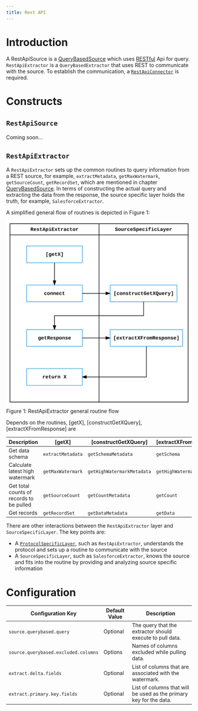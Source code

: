 ```yaml
---
title: Rest API
---
```


# Introduction
A RestApiSource is a [QueryBasedSource](../sources/QueryBasedSource.md) which uses [RESTful](https://en.wikipedia.org/wiki/Representational_state_transfer)
Api for query. `RestApiExtractor` is a `QueryBasedExtractor` that uses REST to communicate with the source. To establish the communication,
a [`RestApiConnector`](https://github.com/apache/gobblin/blob/master/gobblin-core/src/main/java/org/apache/gobblin/source/extractor/extract/restapi/RestApiConnector.java) is
required.

# Constructs
## `RestApiSource`
Coming soon...

## `RestApiExtractor`
A `RestApiExtractor` sets up the common routines to query information from a REST source, for example, `extractMetadata`,
`getMaxWatermark`, `getSourceCount`, `getRecordSet`, which are mentioned in chapter [QueryBasedSource](../sources/QueryBasedSource.md).
In terms of constructing the actual query and extracting the data from the response, the source specific layer holds the truth,
for example, `SalesforceExtractor`.

A simplified general flow of routines is depicted in Figure 1:

![Rest api extractor general routine flow](../../static/img/Rest-Api-Extractor-Flow.png)
Figure 1: RestApiExtractor general routine flow

Depends on the routines, [getX], [constructGetXQuery], [extractXFromResponse] are

| Description | [getX] | [constructGetXQuery] | [extractXFromResponse] |
| ----------- | ------ | -------------------- | ---------------------- |
| Get data schema | `extractMetadata` | `getSchemaMetadata` | `getSchema` |
| Calculate latest high watermark | `getMaxWatermark` | `getHighWatermarkMetadata` | `getHighWatermark` |
| Get total counts of records to be pulled | `getSourceCount` | `getCountMetadata` | `getCount` |
| Get records | `getRecordSet` | `getDataMetadata` | `getData` |

There are other interactions between the `RestApiExtractor` layer and `SourceSpecificLayer`. The key points are:

- A [`ProtocolSpecificLayer`](https://github.com/apache/gobblin/blob/master/gobblin-core/src/main/java/org/apache/gobblin/source/extractor/extract/ProtocolSpecificLayer.java), such as
`RestApiExtractor`, understands the protocol and sets up a routine to communicate with the source
- A `SourceSpecificLayer`, such as `SalesforceExtractor`, knows the source and fits into the routine by providing and analyzing source specific information

# Configuration
| Configuration Key | Default Value | Description |
| ----------------- | ------------- | ----------- |
| `source.querybased.query` | Optional | The query that the extractor should execute to pull data. |
| `source.querybased.excluded.columns` | Options | Names of columns excluded while pulling data. |
| `extract.delta.fields` | Optional | List of columns that are associated with the watermark. |
| `extract.primary.key.fields` | Optional | List of columns that will be used as the primary key for the data. |


